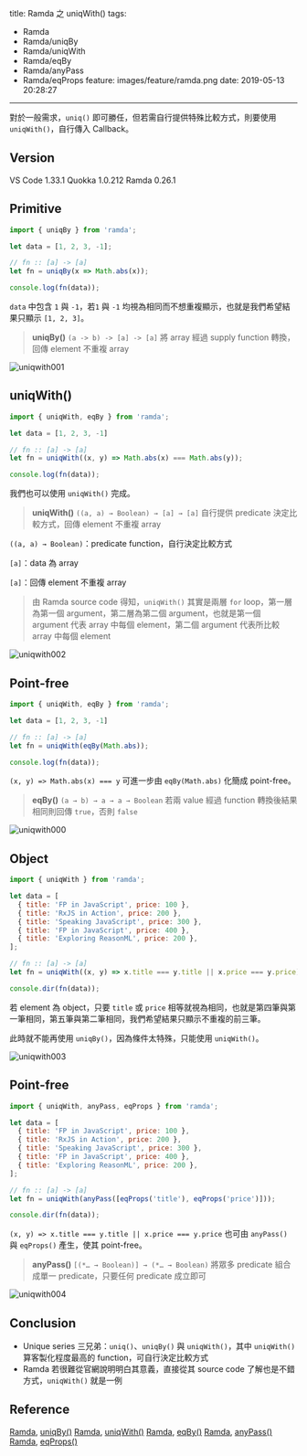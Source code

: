 title: Ramda 之 uniqWith()
tags:
  - Ramda
  - Ramda/uniqBy
  - Ramda/uniqWith
  - Ramda/eqBy
  - Ramda/anyPass
  - Ramda/eqProps
feature: images/feature/ramda.png
date: 2019-05-13 20:28:27
---
對於一般需求，`uniq()` 即可勝任，但若需自行提供特殊比較方式，則要使用 `uniqWith()`，自行傳入 Callback。

<!-- more -->

## Version

VS Code 1.33.1
Quokka 1.0.212
Ramda 0.26.1

## Primitive

```javascript
import { uniqBy } from 'ramda';

let data = [1, 2, 3, -1];

// fn :: [a] -> [a]
let fn = uniqBy(x => Math.abs(x));

console.log(fn(data));
```

`data` 中包含 `1` 與 `-1`，若`1` 與  `-1` 均視為相同而不想重複顯示，也就是我們希望結果只顯示 `[1, 2, 3]`。

> **uniqBy()**
> `(a -> b) -> [a] -> [a]`
> 將 array 經過 supply function 轉換，回傳 element 不重複 array

![uniqwith001](/images/ramda/uniqwith/uniqwith001.png)

## uniqWith()

```javascript
import { uniqWith, eqBy } from 'ramda';

let data = [1, 2, 3, -1]

// fn :: [a] -> [a]
let fn = uniqWith((x, y) => Math.abs(x) === Math.abs(y));

console.log(fn(data));
```

我們也可以使用 `uniqWith()` 完成。

> **uniqWith()**
> `((a, a) → Boolean) → [a] → [a]`
> 自行提供 predicate 決定比較方式，回傳 element 不重複 array

`((a, a) → Boolean)`：predicate function，自行決定比較方式

`[a]`：data 為 array

`[a]`：回傳 element 不重複 array

> 由 Ramda source code 得知，`uniqWith()` 其實是兩層 `for` loop，第一層為第一個 argument，第二層為第二個 argument，也就是第一個 argument 代表 array 中每個 element，第二個 argument 代表所比較 array 中每個 element

![uniqwith002](/images/ramda/uniqwith/uniqwith002.png)

## Point-free

```javascript
import { uniqWith, eqBy } from 'ramda';

let data = [1, 2, 3, -1]

// fn :: [a] -> [a]
let fn = uniqWith(eqBy(Math.abs));

console.log(fn(data));
```

`(x, y) => Math.abs(x) === y` 可進一步由 `eqBy(Math.abs)` 化簡成 point-free。

> **eqBy()**
> `(a → b) → a → a → Boolean`
> 若兩 value 經過 function 轉換後結果相同則回傳 `true`，否則 `false`

![uniqwith000](/images/ramda/uniqwith/uniqwith000.png)

## Object

```javascript
import { uniqWith } from 'ramda';

let data = [
  { title: 'FP in JavaScript', price: 100 },
  { title: 'RxJS in Action', price: 200 },
  { title: 'Speaking JavaScript', price: 300 },
  { title: 'FP in JavaScript', price: 400 },
  { title: 'Exploring ReasonML', price: 200 },
];

// fn :: [a] -> [a]
let fn = uniqWith((x, y) => x.title === y.title || x.price === y.price);

console.dir(fn(data));
```

若 element 為 object，只要 `title` 或 `price` 相等就視為相同，也就是第四筆與第一筆相同，第五筆與第二筆相同，我們希望結果只顯示不重複的前三筆。

此時就不能再使用 `uniqBy()`，因為條件太特殊，只能使用 `uniqWith()`。

![uniqwith003](/images/ramda/uniqwith/uniqwith003.png)

## Point-free

```javascript
import { uniqWith, anyPass, eqProps } from 'ramda';

let data = [
  { title: 'FP in JavaScript', price: 100 },
  { title: 'RxJS in Action', price: 200 },
  { title: 'Speaking JavaScript', price: 300 },
  { title: 'FP in JavaScript', price: 400 },
  { title: 'Exploring ReasonML', price: 200 },
];

// fn :: [a] -> [a]
let fn = uniqWith(anyPass([eqProps('title'), eqProps('price')]));

console.dir(fn(data));
```

`(x, y) => x.title === y.title || x.price === y.price` 也可由 `anyPass()` 與 `eqProps()` 產生，使其 point-free。

> **anyPass()**
> `[(*… → Boolean)] → (*… → Boolean)`
> 將眾多 predicate 組合成單一 predicate，只要任何 predicate 成立即可

![uniqwith004](/images/ramda/uniqwith/uniqwith004.png)

## Conclusion

* Unique series 三兄弟：`uniq()`、`uniqBy()` 與 `uniqWith()`，其中 `uniqWith()` 算客製化程度最高的 function，可自行決定比較方式
* Ramda 若很難從官網說明明白其意義，直接從其 source code 了解也是不錯方式，`uniqWith()` 就是一例

## Reference

[Ramda](https://ramdajs.com), [uniqBy()](https://ramdajs.com/docs/#uniqBy)
[Ramda](https://ramdajs.com), [uniqWith()](https://ramdajs.com/docs/#uniqWith)
[Ramda](https://ramdajs.com), [eqBy()](https://ramdajs.com/docs/#eqBy)
[Ramda](https://ramdajs.com), [anyPass()](https://ramdajs.com/docs/#anyPass)
[Ramda](https://ramdajs.com), [eqProps()](https://ramdajs.com/docs/#eqProps)